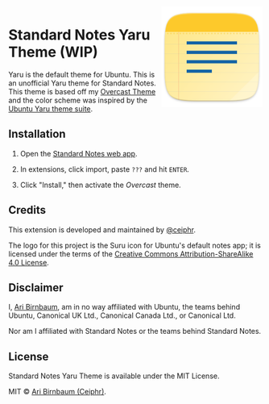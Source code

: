 <img src="https://raw.githubusercontent.com/ceiphr/sn-yaru-theme/master/yaru.png" alt="overcast" align="right" width=200px/>

# Standard Notes Yaru Theme (WIP)

Yaru is the default theme for Ubuntu. This is an unofficial Yaru theme for Standard Notes.
This theme is based off my [Overcast Theme](https://github.com/ceiphr/sn-overcast-theme) and the color scheme was inspired by the [Ubuntu Yaru theme suite](https://github.com/ubuntu/yaru).

## Installation

1. Open the [Standard Notes web app](https://app.standardnotes.org/).

2. In extensions, click import, paste `???` and hit `ENTER`.

3. Click "Install," then activate the *Overcast* theme.

<!-- ## Preview

&nbsp;

![Standard Notes Screenshot](???)

&nbsp; -->

## Credits

This extension is developed and maintained by [@ceiphr](https://github.com/ceiphr).

The logo for this project is the Suru icon for Ubuntu's default notes app; it is licensed under the terms of the [Creative Commons Attribution-ShareAlike 4.0 License](https://creativecommons.org/licenses/by-sa/4.0/).

## Disclaimer

I, [Ari Birnbaum](https://www.ceiphr.com/), am in no way affiliated with Ubuntu, the teams behind Ubuntu, Canonical UK Ltd., Canonical Canada Ltd., or Canonical Ltd.

Nor am I affiliated with Standard Notes or the teams behind Standard Notes.

## License

Standard Notes Yaru Theme is available under the MIT License.

MIT © [Ari Birnbaum (Ceiphr)](https://www.ceiphr.com).
